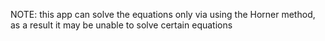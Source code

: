 NOTE: this app can solve the equations only via using the Horner method, as a result it may be unable to solve certain equations
